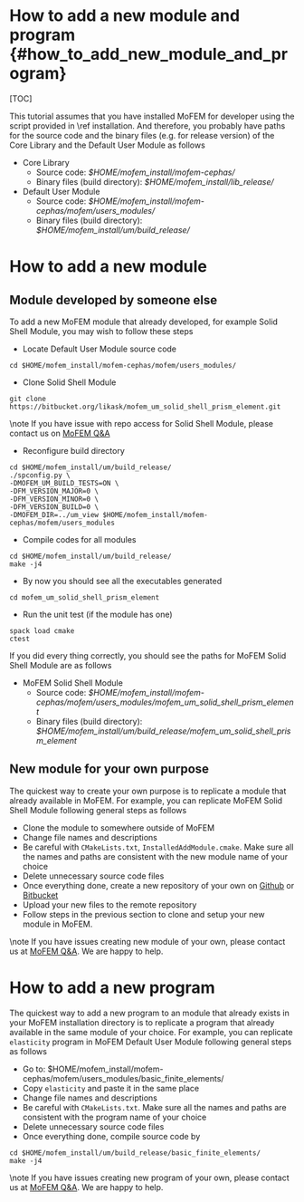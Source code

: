 How to add a new module and program {#how_to_add_new_module_and_program}
==========================================================

[TOC]

This tutorial assumes that you have installed MoFEM for developer using
the script provided in \ref installation. And therefore, you probably have paths
for the source code and the binary files (e.g. for release version) of the Core
Library and the Default User Module as follows

- Core Library
  - Source code: *$HOME/mofem_install/mofem-cephas/*
  - Binary files (build directory): *$HOME/mofem_install/lib_release/*
- Default User Module
  - Source code: *$HOME/mofem_install/mofem-cephas/mofem/users_modules/*
  - Binary files (build directory): *$HOME/mofem_install/um/build_release/*

# How to add a new module

## Module developed by someone else

To add a new MoFEM module that already developed, for example Solid Shell
Module, you may wish to follow these steps

- Locate Default User Module source code
```
cd $HOME/mofem_install/mofem-cephas/mofem/users_modules/
```

- Clone Solid Shell Module
```
git clone https://bitbucket.org/likask/mofem_um_solid_shell_prism_element.git
```

\note If you have issue with repo access for Solid Shell Module, please contact
us on [MoFEM Q&A](https://groups.google.com/forum/#!categories/mofem-group)

- Reconfigure build directory
```
cd $HOME/mofem_install/um/build_release/
./spconfig.py \
-DMOFEM_UM_BUILD_TESTS=ON \
-DFM_VERSION_MAJOR=0 \
-DFM_VERSION_MINOR=0 \
-DFM_VERSION_BUILD=0 \
-DMOFEM_DIR=../um_view $HOME/mofem_install/mofem-cephas/mofem/users_modules
```

- Compile codes for all modules
```
cd $HOME/mofem_install/um/build_release/
make -j4
```

- By now you should see all the executables generated
```
cd mofem_um_solid_shell_prism_element
```

- Run the unit test (if the module has one)
```
spack load cmake
ctest
```

If you did every thing correctly, you should see the paths for MoFEM
Solid Shell Module are as follows

- MoFEM Solid Shell Module
  - Source code: *$HOME/mofem_install/mofem-cephas/mofem/users_modules/mofem_um_solid_shell_prism_element*
  - Binary files (build directory): *$HOME/mofem_install/um/build_release/mofem_um_solid_shell_prism_element*

## New module for your own purpose

The quickest way to create your own purpose is to replicate a module that already
available in MoFEM. For example, you can replicate MoFEM Solid Shell Module
following general steps as follows

- Clone the module to somewhere outside of MoFEM
- Change file names and descriptions
- Be careful with `CMakeLists.txt`, `InstalledAddModule.cmake`. Make sure all
  the names and paths are consistent with the new module name of your choice
- Delete unnecessary source code files
- Once everything done, create a new repository of your own on
  [Github](https://github.com) or [Bitbucket](https://bitbucket.org)
- Upload your new files to the remote repository
- Follow steps in the previous section to clone and setup your new module in MoFEM.

\note If you have issues creating new module of your own, please contact us at [MoFEM
Q&A](https://groups.google.com/forum/#!categories/mofem-group). We are happy to help.


# How to add a new program

The quickest way to add a new program to an module that already exists in your
MoFEM installation directory is to replicate a program that already available in
the same module of your choice. For example, you can replicate `elasticity`
program in MoFEM Default User Module following general steps as follows

- Go to:
  $HOME/mofem_install/mofem-cephas/mofem/users_modules/basic_finite_elements/
- Copy `elasticity` and paste it in the same place
- Change file names and descriptions
- Be careful with `CMakeLists.txt`. Make sure all the names and paths are consistent with the program name of your choice
- Delete unnecessary source code files
- Once everything done, compile source code by
```
cd $HOME/mofem_install/um/build_release/basic_finite_elements/
make -j4
```
\note If you have issues creating new program of your own, please contact us at [MoFEM
Q&A](https://groups.google.com/forum/#!categories/mofem-group). We are happy to help.